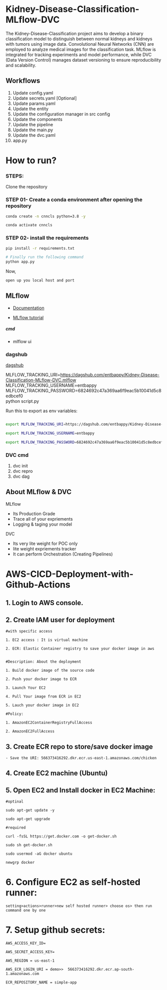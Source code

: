 # Kidney-Disease-Classification-MLflow-DVC
The Kidney-Disease-Classification project aims to develop a binary classification model to distinguish between normal kidneys and kidneys with tumors using image data. Convolutional Neural Networks (CNN) are employed to analyze medical images for the classification task. MLflow is integrated for tracking experiments and model performance, while DVC (Data Version Control) manages dataset versioning to ensure reproducibility and scalability.


## Workflows

1. Update config.yaml
2. Update secrets.yaml [Optional]
3. Update params.yaml
4. Update the entity
5. Update the configuration manager in src config
6. Update the components
7. Update the pipeline 
8. Update the main.py
9. Update the dvc.yaml
10. app.py

# How to run?
### STEPS:

Clone the repository


### STEP 01- Create a conda environment after opening the repository

```bash
conda create -n cnncls python=3.8 -y
```

```bash
conda activate cnncls
```


### STEP 02- install the requirements
```bash
pip install -r requirements.txt
```

```bash
# Finally run the following command
python app.py
```

Now,
```bash
open up you local host and port
```






## MLflow

- [Documentation](https://mlflow.org/docs/latest/index.html)

- [MLflow tutorial](https://youtu.be/qdcHHrsXA48?si=bD5vDS60akNphkem)

##### cmd
- mlflow ui

### dagshub
[dagshub](https://dagshub.com/)

MLFLOW_TRACKING_URI=https://dagshub.com/entbappy/Kidney-Disease-Classification-MLflow-DVC.mlflow \
MLFLOW_TRACKING_USERNAME=entbappy \
MLFLOW_TRACKING_PASSWORD=6824692c47a369aa6f9eac5b10041d5c8edbcef0 \
python script.py

Run this to export as env variables:

```bash

export MLFLOW_TRACKING_URI=https://dagshub.com/entbappy/Kidney-Disease-Classification-MLflow-DVC.mlflow

export MLFLOW_TRACKING_USERNAME=entbappy 

export MLFLOW_TRACKING_PASSWORD=6824692c47a369aa6f9eac5b10041d5c8edbcef0

```


### DVC cmd

1. dvc init
2. dvc repro
3. dvc dag


## About MLflow & DVC

MLflow

 - Its Production Grade
 - Trace all of your expriements
 - Logging & taging your model


DVC 

 - Its very lite weight for POC only
 - lite weight expriements tracker
 - It can perform Orchestration (Creating Pipelines)



# AWS-CICD-Deployment-with-Github-Actions

## 1. Login to AWS console.

## 2. Create IAM user for deployment

	#with specific access

	1. EC2 access : It is virtual machine

	2. ECR: Elastic Container registry to save your docker image in aws


	#Description: About the deployment

	1. Build docker image of the source code

	2. Push your docker image to ECR

	3. Launch Your EC2 

	4. Pull Your image from ECR in EC2

	5. Lauch your docker image in EC2

	#Policy:

	1. AmazonEC2ContainerRegistryFullAccess

	2. AmazonEC2FullAccess

	
## 3. Create ECR repo to store/save docker image
    - Save the URI: 566373416292.dkr.ecr.us-east-1.amazonaws.com/chicken

	
## 4. Create EC2 machine (Ubuntu) 

## 5. Open EC2 and Install docker in EC2 Machine:
	
	
	#optinal

	sudo apt-get update -y

	sudo apt-get upgrade
	
	#required

	curl -fsSL https://get.docker.com -o get-docker.sh

	sudo sh get-docker.sh

	sudo usermod -aG docker ubuntu

	newgrp docker
	
# 6. Configure EC2 as self-hosted runner:
    setting>actions>runner>new self hosted runner> choose os> then run command one by one


# 7. Setup github secrets:

    AWS_ACCESS_KEY_ID=

    AWS_SECRET_ACCESS_KEY=

    AWS_REGION = us-east-1

    AWS_ECR_LOGIN_URI = demo>>  566373416292.dkr.ecr.ap-south-1.amazonaws.com

    ECR_REPOSITORY_NAME = simple-app




